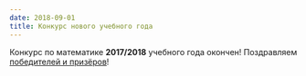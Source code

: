 ```yaml
---
date: 2018-09-01
title: Конкурс нового учебного года
---
```


Конкурс по математике **2017/2018** учебного года окончен! Поздравляем [победителей и призёров](/konkurs/math/winners/2017-2018.pdf)!

